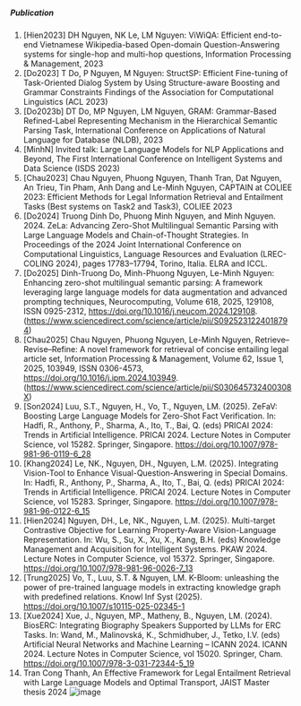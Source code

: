##### Publication
1.	[Hien2023] DH Nguyen, NK Le, LM Nguyen: ViWiQA: Efficient end-to-end Vietnamese Wikipedia-based Open-domain Question-Answering systems for single-hop and multi-hop questions, Information Processing & Management, 2023
2.	[Do2023] T Do, P Nguyen, M Nguyen: StructSP: Efficient Fine-tuning of Task-Oriented Dialog System by Using Structure-aware Boosting and Grammar Constraints Findings of the Association for Computational Linguistics (ACL 2023)
3.	[Do2023b] DT Do, MP Nguyen, LM Nguyen, GRAM: Grammar-Based Refined-Label Representing Mechanism in the Hierarchical Semantic Parsing Task, International Conference on Applications of Natural Language for Database (NLDB), 2023
4.	[MinhN] Invited talk: Large Language Models for NLP Applications and Beyond, The First International Conference on Intelligent Systems and Data Science (ISDS 2023)
5.	[Chau2023] Chau Nguyen, Phuong Nguyen, Thanh Tran, Dat Nguyen, An Trieu, Tin Pham, Anh Dang and Le-Minh Nguyen, CAPTAIN at COLIEE 2023: Efficient Methods for Legal Information Retrieval and Entailment Tasks (Best systems on Task2 and Task3), COLIEE 2023
6.	[Do2024] Truong Dinh Do, Phuong Minh Nguyen, and Minh Nguyen. 2024. ZeLa: Advancing Zero-Shot Multilingual Semantic Parsing with Large Language Models and Chain-of-Thought Strategies. In Proceedings of the 2024 Joint International Conference on Computational Linguistics, Language Resources and Evaluation (LREC-COLING 2024), pages 17783–17794, Torino, Italia. ELRA and ICCL.
7.	[Do2025] Dinh-Truong Do, Minh-Phuong Nguyen, Le-Minh Nguyen: Enhancing zero-shot multilingual semantic parsing: A framework leveraging large language models for data augmentation and advanced prompting techniques, Neurocomputing, Volume 618, 2025, 129108, ISSN 0925-2312, https://doi.org/10.1016/j.neucom.2024.129108.
(https://www.sciencedirect.com/science/article/pii/S0925231224018794)
8.	[Chau2025] Chau Nguyen, Phuong Nguyen, Le-Minh Nguyen, Retrieve–Revise–Refine: A novel framework for retrieval of concise entailing legal article set, Information Processing & Management, Volume 62, Issue 1, 2025, 103949, ISSN 0306-4573, https://doi.org/10.1016/j.ipm.2024.103949.
(https://www.sciencedirect.com/science/article/pii/S030645732400308X)
9.	[Son2024] Luu, S.T., Nguyen, H., Vo, T., Nguyen, LM. (2025). ZeFaV: Boosting Large Language Models for Zero-Shot Fact Verification. In: Hadfi, R., Anthony, P., Sharma, A., Ito, T., Bai, Q. (eds) PRICAI 2024: Trends in Artificial Intelligence. PRICAI 2024. Lecture Notes in Computer Science, vol 15282. Springer, Singapore. https://doi.org/10.1007/978-981-96-0119-6_28
10.	[Khang2024] Le, NK., Nguyen, DH., Nguyen, L.M. (2025). Integrating Vision-Tool to Enhance Visual-Question-Answering in Special Domains. In: Hadfi, R., Anthony, P., Sharma, A., Ito, T., Bai, Q. (eds) PRICAI 2024: Trends in Artificial Intelligence. PRICAI 2024. Lecture Notes in Computer Science, vol 15283. Springer, Singapore. https://doi.org/10.1007/978-981-96-0122-6_15
11.	[Hien2024] Nguyen, DH., Le, NK., Nguyen, L.M. (2025). Multi-target Contrastive Objective for Learning Property-Aware Vision-Language Representation. In: Wu, S., Su, X., Xu, X., Kang, B.H. (eds) Knowledge Management and Acquisition for Intelligent Systems. PKAW 2024. Lecture Notes in Computer Science, vol 15372. Springer, Singapore. https://doi.org/10.1007/978-981-96-0026-7_13
12.	[Trung2025] Vo, T., Luu, S.T. & Nguyen, LM. K-Bloom: unleashing the power of pre-trained language models in extracting knowledge graph with predefined relations. Knowl Inf Syst (2025). https://doi.org/10.1007/s10115-025-02345-1
13.	[Xue2024] Xue, J., Nguyen, MP., Matheny, B., Nguyen, LM. (2024). BiosERC: Integrating Biography Speakers Supported by LLMs for ERC Tasks. In: Wand, M., Malinovská, K., Schmidhuber, J., Tetko, I.V. (eds) Artificial Neural Networks and Machine Learning – ICANN 2024. ICANN 2024. Lecture Notes in Computer Science, vol 15020. Springer, Cham. https://doi.org/10.1007/978-3-031-72344-5_19
14.	Tran Cong Thanh, An Effective Framework for Legal Entailment Retrieval with Large Language Models and Optimal Transport, JAIST Master thesis 2024
![image](https://github.com/user-attachments/assets/5ba19699-aa0a-4e9f-bf06-38bc5283415e)
